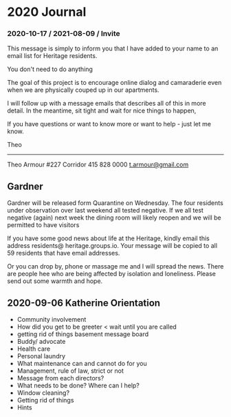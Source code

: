 # 2020 Journal

### 2020-10-17 / 2021-08-09 / Invite

This message is simply to inform you that I have added to your name to an email list for Heritage residents.

You don't need to do anything

The goal of this project is to encourage online dialog and camaraderie even when we are physically couped up in our apartments.

I will follow up with a message emails that describes all of this in more detail. In the meantime, sit tight and wait for nice things to happen,

If you have questions or want to know more or want to help - just let me know.

Theo

***

Theo Armour
#227 Corridor
415 828 0000
t.armour@gmail.com

## Gardner

Gardner will be released form Quarantine on Wednesday. The four residents under observation over last weekend all tested negative. If we all test negative (again) next week the dining room will likely reopen and we will be permitted to have visitors

If you have some good news about life at the Heritage, kindly email this address residents@ heritage.groups.io. Your message will be copied to all 59 residents that have email addresses.

Or you can drop by, phone or massage me and I will spread the news. There are people hee who are being affected by isolation and loneliness. Please send out some warmth and hope.



## 2020-09-06 Katherine Orientation

* Community involvement
* How did you get to be greeter < wait until you are called
* getting rid of things basement message board
* Buddy/ advocate
* Health care
* Personal laundry
* What maintenance can and cannot do for you
* Management, rule of law, strict or not
* Message from each directors?
* What needs to be done? Where can I help?
* Window cleaning?
* Getting rid of things
* Hints